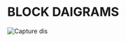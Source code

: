 # BLOCK DAIGRAMS
![Capture dis](https://user-images.githubusercontent.com/98832333/155745898-5b746e0a-1ee7-4c24-8aea-fc8dbe76b513.JPG)
